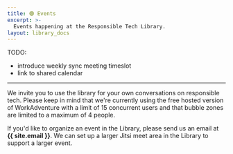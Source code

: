 ```yaml
---
title: 🟢 Events
excerpt: >-
  Events happening at the Responsible Tech Library.
layout: library_docs
---
```


TODO: 

- introduce weekly sync meeting timeslot
- link to shared calendar

*** 

We invite you to use the library for your own conversations on responsible tech. Please keep in mind that we're currently using the free hosted version of WorkAdventure with a limit of 15 concurrent users and that bubble zones are limited to a maximum of 4 people. 

If you'd like to organize an event in the Library, please send us an email at **{{ site.email }}**. We can set up a larger Jitsi meet area in the Library to support a larger event.  